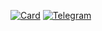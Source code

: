 [![Card](https://github-readme-stats.vercel.app/api/pin?username=lowl1f3&repo=Stuff&show_owner=true&bg_color=22272E&text_color=9F9F9F&title_color=9F9F9F&icon_color=9F9F9F)](https://github.com/lowl1f3/Stuff)
[![Telegram](https://img.shields.io/badge/Telegram-blue?style=flat-square&logo=Telegram)](https://t.me/lowlif3)
